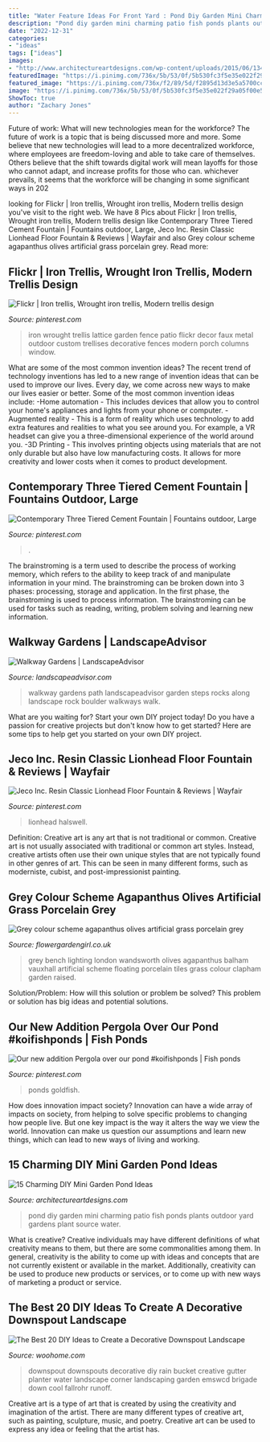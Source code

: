 ```yaml
---
title: "Water Feature Ideas For Front Yard : Pond Diy Garden Mini Charming Patio Fish Ponds Plants Outdoor Yard Gardens Plant Source Water"
description: "Pond diy garden mini charming patio fish ponds plants outdoor yard gardens plant source water"
date: "2022-12-31"
categories:
- "ideas"
tags: ["ideas"]
images:
- "http://www.architectureartdesigns.com/wp-content/uploads/2015/06/1345.jpg"
featuredImage: "https://i.pinimg.com/736x/5b/53/0f/5b530fc3f5e35e022f29a05f00e52834.jpg"
featured_image: "https://i.pinimg.com/736x/f2/89/5d/f2895d13d3e5a5700ccd2b54fa62f71b.jpg"
image: "https://i.pinimg.com/736x/5b/53/0f/5b530fc3f5e35e022f29a05f00e52834.jpg"
ShowToc: true
author: "Zachary Jones"
---
```



Future of work: What will new technologies mean for the workforce?
The future of work is a topic that is being discussed more and more. Some believe that new technologies will lead to a more decentralized workforce, where employees are freedom-loving and able to take care of themselves. Others believe that the shift towards digital work will mean layoffs for those who cannot adapt, and increase profits for those who can. whichever prevails, it seems that the workforce will be changing in some significant ways in 202
	

		
looking for Flickr | Iron trellis, Wrought iron trellis, Modern trellis design you've visit to the right web. We have 8 Pics about Flickr | Iron trellis, Wrought iron trellis, Modern trellis design like Contemporary Three Tiered Cement Fountain | Fountains outdoor, Large, Jeco Inc. Resin Classic Lionhead Floor Fountain &amp; Reviews | Wayfair and also Grey colour scheme agapanthus olives artificial grass porcelain grey. Read more:
		
    
## Flickr | Iron Trellis, Wrought Iron Trellis, Modern Trellis Design

<img loading=lazy src="https://i.pinimg.com/736x/0c/0f/9d/0c0f9d7f1449ddbd8d2c81183fc5ab51--wrought-iron-trellis-wrought-iron-patio-set.jpg" onerror="this.onerror=null;this.src='https://tse2.mm.bing.net/th?id=OIP.yAIrnWVlsawJkieWNNmSWgHaJ3&amp;pid=15.1';" alt="Flickr | Iron trellis, Wrought iron trellis, Modern trellis design">

_Source: pinterest.com_

>iron wrought trellis lattice garden fence patio flickr decor faux metal outdoor custom trellises decorative fences modern porch columns window. 

	

What are some of the most common invention ideas?
The recent trend of technology inventions has led to a new range of invention ideas that can be used to improve our lives. Every day, we come across new ways to make our lives easier or better. Some of the most common invention ideas include: 
-Home automation - This includes devices that allow you to control your home's appliances and lights from your phone or computer. 
-Augmented reality - This is a form of reality which uses technology to add extra features and realities to what you see around you. For example, a VR headset can give you a three-dimensional experience of the world around you. 
-3D Printing - This involves printing objects using materials that are not only durable but also have low manufacturing costs. It allows for more creativity and lower costs when it comes to product development.

    
## Contemporary Three Tiered Cement Fountain | Fountains Outdoor, Large

<img loading=lazy src="https://i.pinimg.com/736x/f2/89/5d/f2895d13d3e5a5700ccd2b54fa62f71b.jpg" onerror="this.onerror=null;this.src='https://tse2.mm.bing.net/th?id=OIP.DaSrns4G1pPfgI9oTf-h6AHaLY&amp;pid=15.1';" alt="Contemporary Three Tiered Cement Fountain | Fountains outdoor, Large">

_Source: pinterest.com_

>. 

	

The brainstroming is a term used to describe the process of working memory, which refers to the ability to keep track of and manipulate information in your mind. The brainstroming can be broken down into 3 phases: processing, storage and application. In the first phase, the brainstroming is used to process information. The brainstroming can be used for tasks such as reading, writing, problem solving and learning new information.

    
## Walkway Gardens | LandscapeAdvisor

<img loading=lazy src="http://www.landscapeadvisor.com/wp-content/gallery/walkway-gardens/path-steps_-boulders1.jpg" onerror="this.onerror=null;this.src='https://tse1.mm.bing.net/th?id=OIP.398UchDFm-I_TrxJryXqSQHaJ4&amp;pid=15.1';" alt="Walkway Gardens | LandscapeAdvisor">

_Source: landscapeadvisor.com_

>walkway gardens path landscapeadvisor garden steps rocks along landscape rock boulder walkways walk. 

	

What are you waiting for? Start your own DIY project today!
Do you have a passion for creative projects but don't know how to get started? Here are some tips to help get you started on your own DIY project.

    
## Jeco Inc. Resin Classic Lionhead Floor Fountain &amp; Reviews | Wayfair

<img loading=lazy src="https://i.pinimg.com/736x/5b/53/0f/5b530fc3f5e35e022f29a05f00e52834.jpg" onerror="this.onerror=null;this.src='https://tse4.mm.bing.net/th?id=OIP.F9it63jJKqaQwrrlSZt3cwHaHa&amp;pid=15.1';" alt="Jeco Inc. Resin Classic Lionhead Floor Fountain &amp; Reviews | Wayfair">

_Source: pinterest.com_

>lionhead halswell. 

	

Definition: Creative art is any art that is not traditional or common.
Creative art is not usually associated with traditional or common art styles. Instead, creative artists often use their own unique styles that are not typically found in other genres of art. This can be seen in many different forms, such as moderniste, cubist, and post-impressionist painting.

    
## Grey Colour Scheme Agapanthus Olives Artificial Grass Porcelain Grey

<img loading=lazy src="https://flowergardengirl.co.uk/wp-content/uploads/2015/11/Raised-beds-grey-colour-scheme-agapanthus-olives-artificial-grass-porcelain-grey-tiles-Floating-bench-lighting-Balham-Wandsworth-Battersea-Vauxhall-Fulham-Chelsea-London.jpg" onerror="this.onerror=null;this.src='https://tse3.mm.bing.net/th?id=OIP.nM6w3Ac7wg2Gm6t5z2-zSAHaO7&amp;pid=15.1';" alt="Grey colour scheme agapanthus olives artificial grass porcelain grey">

_Source: flowergardengirl.co.uk_

>grey bench lighting london wandsworth olives agapanthus balham vauxhall artificial scheme floating porcelain tiles grass colour clapham garden raised. 

	

Solution/Problem: How will this solution or problem be solved?
This problem or solution has big ideas and potential solutions.

    
## Our New Addition Pergola Over Our Pond #koifishponds | Fish Ponds

<img loading=lazy src="https://i.pinimg.com/736x/ef/ac/6e/efac6e8b5cc7740c2aebeff196a87c14.jpg" onerror="this.onerror=null;this.src='https://tse3.mm.bing.net/th?id=OIP.8pwnTLjeuiUt6pb_a-g0IgHaJ6&amp;pid=15.1';" alt="Our new addition Pergola over our pond #koifishponds | Fish ponds">

_Source: pinterest.com_

>ponds goldfish. 

	

How does innovation impact society?
Innovation can have a wide array of impacts on society, from helping to solve specific problems to changing how people live. But one key impact is the way it alters the way we view the world. Innovation can make us question our assumptions and learn new things, which can lead to new ways of living and working.

    
## 15 Charming DIY Mini Garden Pond Ideas

<img loading=lazy src="http://www.architectureartdesigns.com/wp-content/uploads/2015/06/1345.jpg" onerror="this.onerror=null;this.src='https://tse3.mm.bing.net/th?id=OIP.6tx7jHsQA3_16fAz-isg9QHaJ4&amp;pid=15.1';" alt="15 Charming DIY Mini Garden Pond Ideas">

_Source: architectureartdesigns.com_

>pond diy garden mini charming patio fish ponds plants outdoor yard gardens plant source water. 

	

What is creative?
Creative individuals may have different definitions of what creativity means to them, but there are some commonalities among them. In general, creativity is the ability to come up with ideas and concepts that are not currently existent or available in the market. Additionally, creativity can be used to produce new products or services, or to come up with new ways of marketing a product or service.

    
## The Best 20 DIY Ideas To Create A Decorative Downspout Landscape

<img loading=lazy src="http://www.woohome.com/wp-content/uploads/2017/10/09-stainless-steel-pail-downspout.jpg" onerror="this.onerror=null;this.src='https://tse1.mm.bing.net/th?id=OIP.isg9al7t1pyjEG1p_n57BwHaJ4&amp;pid=15.1';" alt="The Best 20 DIY Ideas to Create a Decorative Downspout Landscape">

_Source: woohome.com_

>downspout downspouts decorative diy rain bucket creative gutter planter water landscape corner landscaping garden emswcd brigade down cool fallrohr runoff. 

	

Creative art is a type of art that is created by using the creativity and imagination of the artist. There are many different types of creative art, such as painting, sculpture, music, and poetry. Creative art can be used to express any idea or feeling that the artist has.

